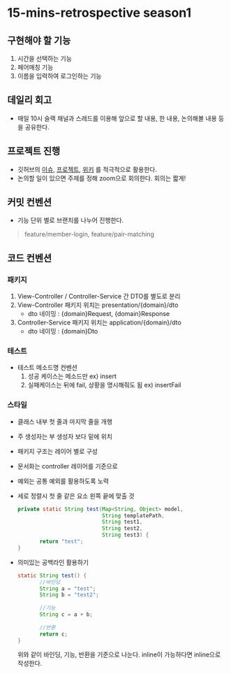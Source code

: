 # 15-mins-retrospective season1

## 구현해야 할 기능
1. 시간을 선택하는 기능
2. 페어매칭 기능
3. 이름을 입력하여 로그인하는 기능

## 데일리 회고

- 매일 10시 슬랙 채널과 스레드를 이용해 앞으로 할 내용, 한 내용, 논의해볼 내용 등을 공유한다.

## 프로젝트 진행

- 깃허브의 [이슈](https://github.com/woowacourse-moltudy/15-mins-retrospective/issues), [프로젝트](https://github.com/woowacourse-moltudy/15-mins-retrospective/projects), [위키](https://github.com/woowacourse-moltudy/15-mins-retrospective/wiki) 를 적극적으로 활용한다.
- 논의할 일이 있으면 주제를 정해 zoom으로 회의한다. 회의는 짧게!

## 커밋 컨벤션

- 기능 단위 별로 브랜치를 나누어 진행한다.
> feature/member-login, feature/pair-matching

##  코드 컨벤션

### 패키지
1. View-Controller / Controller-Service 간 DTO를 별도로 분리
2. View-Controller 패키지 위치는 presentation/{domain}/dto
   - dto 네이밍 : {domain}Request, {domain}Response
3. Controller-Service 패키지 위치는 application/{domain}/dto
   - dto 네이밍 : {domain}Dto
  
### 테스트
- 테스트 메소드명 컨벤션
  1. 성공 케이스는 메소드만
     ex) insert
  2. 실패케이스는 뒤에 fail, 상황을 명시해줘도 됨
     ex) insertFail
     
### 스타일
- 클래스 내부 첫 줄과 마지막 줄을 개행
- 주 생성자는 부 생성자 보다 밑에 위치
- 패키지 구조는 레이어 별로 구성
- 문서화는 controller 레이어를 기준으로  
- 예외는 공통 예외를 활용하도록 노력
- 세로 정렬시 첫 줄 같은 요소 왼쪽 끝에 맞출 것
    ```java
    private static String test(Map<String, Object> model, 
                               String templatePath, 
                               String test1, 
                               String test2, 
                               String test3) {
           return "test";
    }
    ```

- 의미있는 공백라인 활용하기
    ```java
    static String test() {
           //바인딩
           String a = "test";
           String b = "test2";
                
           //기능
           String c = a + b;
                
           //반환
           return c;
    }
    ```
    위와 같이  바인딩, 기능, 반환을 기준으로 나눈다.
    inline이 가능하다면 inline으로 작성한다.

